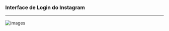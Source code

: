 ### Interface de Login do Instagram
****

![images](https://github.com/RamilaMacedo/Interface-instagram/assets/95109540/143891f7-e4c9-4d31-bd20-e159f60077ca)
